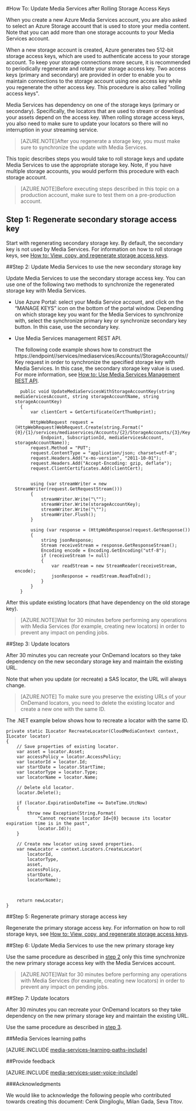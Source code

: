 <properties 
	pageTitle="Update Media Services after Rolling Storage Access Keys" 
	description="This articles give you guidance on how to update Media Services after rolling storage access keys." 
	services="media-services" 
	documentationCenter="" 
	authors="Juliako,milangada,cenkdin" 
	manager="dwrede" 
	editor=""/>

<tags 
	ms.service="media-services" 
	ms.workload="media" 
	ms.tgt_pltfrm="na" 
	ms.devlang="na" 
	ms.topic="article" 
	ms.date="10/15/2015"
	ms.author="juliako"/>

#How To: Update Media Services after Rolling Storage Access Keys

When you create a new Azure Media Services account, you are also asked to select an Azure Storage account that is used to store your media content. Note that you can add more than one storage accounts to your Media Services account.

When a new storage account is created, Azure generates two 512-bit storage access keys, which are used to authenticate access to your storage account. To keep your storage connections more secure, it is recommended to periodically regenerate and rotate your storage access key. Two access keys (primary and secondary) are provided in order to enable you to maintain connections to the storage account using one access key while you regenerate the other access key. This procedure is also called "rolling access keys".

Media Services has dependency on one of the storage keys (primary or secondary). Specifically, the locators that are used to stream or download your assets depend on the access key. When rolling storage access keys, you also need to make sure to update your locators so there will no interruption in your streaming service.

>[AZURE.NOTE]After you regenerate a storage key, you must make sure to synchronize the update with Media Services. 

This topic describes steps you would take to roll storage keys and update Media Services to use the appropriate storage key. Note, if you have multiple storage accounts, you would perform this procedure with each storage account.

>[AZURE.NOTE]Before executing steps described in this topic on a production account, make sure to test them on a pre-production account.


## Step 1: Regenerate secondary storage access key

Start with regenerating secondary storage key. By default, the secondary key is not used by Media Services.  For information on how to roll storage keys, see [How to: View, copy, and regenerate storage access keys](../storage-create-storage-account.md#view-copy-and-regenerate-storage-access-keys).
  
##<a id="step2"></a>Step 2:  Update Media Services to use the new secondary storage key

Update Media Services to use the secondary storage access key. You can use one of the following two methods to synchronize the regenerated storage key with Media Services.

- Use Azure Portal: select your Media Service account, and click on the “MANAGE KEYS” icon on the bottom of the portal window. Depending on which storage key you want for the Media Services to synchronize with, select the synchronize primary key or synchronize secondary key button. In this case, use the secondary key.

- Use Media Services management REST API. 

	The following code example shows how to construct the https://endpoint/<subscriptionId>/services/mediaservices/Accounts/<accountName>/StorageAccounts/<storageAccountName>/Key request in order to synchronize the specified storage key with Media Services. In this case, the secondary storage key value is used. For more information, see [How to: Use Media Services Management REST API](http://msdn.microsoft.com/en-us/library/azure/dn167656.aspx).
 
		public void UpdateMediaServicesWithStorageAccountKey(string mediaServicesAccount, string storageAccountName, string storageAccountKey)
		{
		    var clientCert = GetCertificate(CertThumbprint);
		
		    HttpWebRequest request = (HttpWebRequest)WebRequest.Create(string.Format("{0}/{1}/services/mediaservices/Accounts/{2}/StorageAccounts/{3}/Key",
		        Endpoint, SubscriptionId, mediaServicesAccount, storageAccountName));
		    request.Method = "PUT";
		    request.ContentType = "application/json; charset=utf-8";
		    request.Headers.Add("x-ms-version", "2011-10-01");
		    request.Headers.Add("Accept-Encoding: gzip, deflate");
		    request.ClientCertificates.Add(clientCert);
		
		
		    using (var streamWriter = new StreamWriter(request.GetRequestStream()))
		    {
		        streamWriter.Write("\"");
		        streamWriter.Write(storageAccountKey);
		        streamWriter.Write("\"");
		        streamWriter.Flush();
		    }
		
		    using (var response = (HttpWebResponse)request.GetResponse())
		    {
		        string jsonResponse;
		        Stream receiveStream = response.GetResponseStream();
		        Encoding encode = Encoding.GetEncoding("utf-8");
		        if (receiveStream != null)
		        {
		            var readStream = new StreamReader(receiveStream, encode);
		            jsonResponse = readStream.ReadToEnd();
		        }
		    }
		}

After this update existing locators (that have dependency on the old storage key).

>[AZURE.NOTE]Wait for 30 minutes before performing any operations with Media Services (for example, creating new locators) in order to prevent any impact on pending jobs.

##Step 3: Update locators 

After 30 minutes you can recreate your OnDemand locators so they take dependency on the new secondary storage key and maintain the existing URL.  

Note that when you update (or recreate) a SAS locator, the URL will always change. 

>[AZURE.NOTE] To make sure you preserve the existing URLs of your OnDemand locators, you need to delete the existing locator and create a new one with the same ID. 
 
The .NET example below shows how to recreate a locator with the same ID.
	
	private static ILocator RecreateLocator(CloudMediaContext context, ILocator locator)
	{
	    // Save properties of existing locator.
	    var asset = locator.Asset;
	    var accessPolicy = locator.AccessPolicy;
	    var locatorId = locator.Id;
	    var startDate = locator.StartTime;
	    var locatorType = locator.Type;
	    var locatorName = locator.Name;
	
	    // Delete old locator.
	    locator.Delete();
	
	    if (locator.ExpirationDateTime <= DateTime.UtcNow)
	    {
	        throw new Exception(String.Format(
	            "Cannot recreate locator Id={0} because its locator expiration time is in the past",
	            locator.Id));
	    }
	
	    // Create new locator using saved properties.
	    var newLocator = context.Locators.CreateLocator(
	        locatorId,
	        locatorType,
	        asset,
	        accessPolicy,
	        startDate,
	        locatorName);
	
	
	
	    return newLocator;
	}


##Step 5: Regenerate  primary storage access key

Regenerate the primary storage access key. For information on how to roll storage keys, see [How to: View, copy, and regenerate storage access keys](../storage-create-storage-account.md#view-copy-and-regenerate-storage-access-keys).

##Step 6: Update Media Services to use the new primary storage key
	
Use the same procedure as described in [step 2](media-services-roll-storage-access-keys.md#step2) only this time synchronize the new primary storage  access key with the Media Services account.

>[AZURE.NOTE]Wait for 30 minutes before performing any operations with Media Services (for example, creating new locators) in order to prevent any impact on pending jobs.

##Step 7: Update locators  

After 30 minutes you can recreate your OnDemand locators so they take dependency on the new primary storage key and maintain the existing URL.

Use the same procedure as described in [step 3](media-services-roll-storage-access-keys.md#step-3-update-locators).


##Media Services learning paths

[AZURE.INCLUDE [media-services-learning-paths-include](../../includes/media-services-learning-paths-include.md)]

##Provide feedback

[AZURE.INCLUDE [media-services-user-voice-include](../../includes/media-services-user-voice-include.md)]



###Acknowledgments 

We would like to acknowledge the following people who contributed towards creating this document: Cenk Dingiloglu, Milan Gada, Seva Titov.